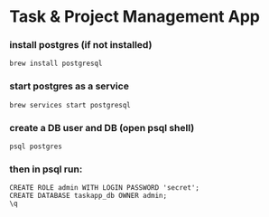 # Task & Project Management App

### install postgres (if not installed)

`brew install postgresql`

### start postgres as a service

`brew services start postgresql`

### create a DB user and DB (open psql shell)

`psql postgres`

### then in psql run:

`CREATE ROLE admin WITH LOGIN PASSWORD 'secret';`  
`CREATE DATABASE taskapp_db OWNER admin;`  
`\q`
